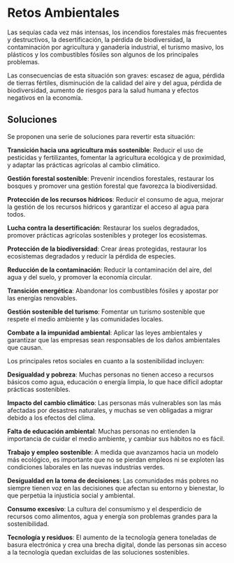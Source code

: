 # Retos Ambientales

Las sequías cada vez más intensas, los incendios forestales más frecuentes y destructivos, la desertificación, la pérdida de biodiversidad, la contaminación por agricultura y ganadería industrial, el turismo masivo, los plásticos y los combustibles fósiles son algunos de los principales problemas.

Las consecuencias de esta situación son graves: escasez de agua, pérdida de tierras fértiles, disminución de la calidad del aire y del agua, pérdida de biodiversidad, aumento de riesgos para la salud humana y efectos negativos en la economía.

## Soluciones

Se proponen una serie de soluciones para revertir esta situación:

**Transición hacia una agricultura más sostenible**: Reducir el uso de pesticidas y fertilizantes, fomentar la agricultura ecológica y de proximidad, y adaptar las prácticas agrícolas al cambio climático.

**Gestión forestal sostenible**: Prevenir incendios forestales, restaurar los bosques y promover una gestión forestal que favorezca la biodiversidad.

**Protección de los recursos hídricos**: Reducir el consumo de agua, mejorar la gestión de los recursos hídricos y garantizar el acceso al agua para todos.

**Lucha contra la desertificación**: Restaurar los suelos degradados, promover prácticas agrícolas sostenibles y proteger los ecosistemas.

**Protección de la biodiversidad**: Crear áreas protegidas, restaurar los ecosistemas degradados y reducir la pérdida de especies.

**Reducción de la contaminación**: Reducir la contaminación del aire, del agua y del suelo, y promover la economía circular.

**Transición energética**: Abandonar los combustibles fósiles y apostar por las energías renovables.

**Gestión sostenible del turismo**: Fomentar un turismo sostenible que respete el medio ambiente y las comunidades locales.

**Combate a la impunidad ambiental**: Aplicar las leyes ambientales y garantizar que las empresas sean responsables de los daños ambientales que causan.


Los principales retos sociales en cuanto a la sostenibilidad incluyen:

**Desigualdad y pobreza**: Muchas personas no tienen acceso a recursos básicos como agua, educación o energía limpia, lo que hace difícil adoptar prácticas sostenibles.
  
**Impacto del cambio climático**: Las personas más vulnerables son las más afectadas por desastres naturales, y muchas se ven obligadas a migrar debido a los efectos del clima.

**Falta de educación ambiental**: Muchas personas no entienden la importancia de cuidar el medio ambiente, y cambiar sus hábitos no es fácil.

**Trabajo y empleo sostenible**: A medida que avanzamos hacia un modelo más ecológico, es importante que no se pierdan empleos ni se exploten las condiciones laborales en las nuevas industrias verdes.

**Desigualdad en la toma de decisiones**: Las comunidades más pobres no siempre tienen voz en las decisiones que afectan su entorno y bienestar, lo que perpetúa la injusticia social y ambiental.

**Consumo excesivo**: La cultura del consumismo y el desperdicio de recursos como alimentos, agua y energía son problemas grandes para la sostenibilidad.

**Tecnología y residuos**: El aumento de la tecnología genera toneladas de basura electrónica y crea una brecha digital, donde las personas sin acceso a la tecnología quedan excluidas de las soluciones sostenibles.
